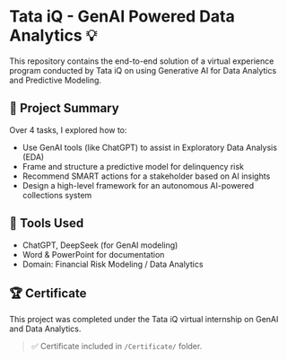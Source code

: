 # Tata iQ - GenAI Powered Data Analytics 💡

This repository contains the end-to-end solution of a virtual experience program conducted by Tata iQ on using Generative AI for Data Analytics and Predictive Modeling.

## 📌 Project Summary

Over 4 tasks, I explored how to:
- Use GenAI tools (like ChatGPT) to assist in Exploratory Data Analysis (EDA)
- Frame and structure a predictive model for delinquency risk
- Recommend SMART actions for a stakeholder based on AI insights
- Design a high-level framework for an autonomous AI-powered collections system

## 🧠 Tools Used
- ChatGPT, DeepSeek (for GenAI modeling)
- Word & PowerPoint for documentation
- Domain: Financial Risk Modeling / Data Analytics

## 🏆 Certificate
This project was completed under the Tata iQ virtual internship on GenAI and Data Analytics.

> ✅ Certificate included in `/Certificate/` folder.
